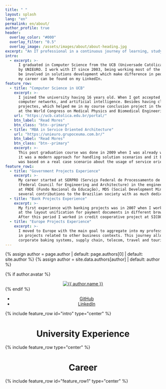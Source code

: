 ```yaml
---
title: " "
layout: splash
lang: "en"
permalink: en/about/
author_profile: true
header:
  overlay_color: "#000"
  overlay_filter: "0.5"
  overlay_image: /assets/images/about/about-heading.jpg
excerpt: "An IT professional in a continuous journey of learning, studying, sharing, and contributing ."
intro: 
  - excerpt: >-
      I graduated in Computer Science from the UCB (Universade Católica de Brasília), and I was post graduated in Service Oriented Architecture 
      by UNIEURO. I work with IT since 2003, being working most of the time for the Brazilian Government and Brazilian banks. My career objective is to 
      be involved in solutions development which make difference in people's life. In addition to working with innovative things. More details about 
      my career can be found on my LinkedIn.
feature_row:
  - title: "Computer Science in UCB"
    excerpt: >-
      I joined the university having 16 years old. When I got accepted into the university course, it had class topics related to software engineering, 
      computer networks, and artificial intelligence. Besides having class on those topics, I participated in some University research activities and 
      projectes, which helped me in my course conclusion project in the topic of intelligent tutoring systems. This project resulted in a publishing  
      at the World Congress on Medical Physics and Biomedical Engineering in 2006. 
    url: "https://ucb.catolica.edu.br/portal/"
    btn_label: "Read Mores"
    btn_class: "btn--primary"
  - title: "MBA in Service Oriented Architecture"
    url: "https://unieuro.grupoceuma.com.br/"
    btn_label: "Read Mores"
    btn_class: "btn--primary"
    excerpt: >-
      This post graduation course was done in 2009 when I was already working with solutions architecture topics for the Brazilian Government projects. At that 
      it was a modern approach for handling solution scenarios and it brought a background that I can use even nowadays. The conclusion project for this course 
      was based on a real case scenario about the usage of service oriented approach to map the business process for evolving the architecture from the Bank BRDS.
feature_row1:
  - title: "Government Projects Experience"
    excerpt: >-
      My career started at SERPRO (Serviço Federal de Processamento de Dados) in projects related to the Government federal revenue agency. After that I worked at CONFEA  
      (Federal Council for Engineering and Architecture) in the engineers and architects national register. I had the opportunity to work in projects with social importance
      at FNDE (Fundo Nacional da Educação), MDS (Social Development Ministry) and TSE (Electoral Superior Tribunal). In this journey I can tell that it was possible to bring
      several contributions to the Brazilian society with as much dedication as possible.
  - title: "Bank Projects Experience"
    excerpt: >-
      My first experience with banking projects was in 2007 when I worked in the payments module from Banco do Brasil Internet Banking. In this project I could work 
      at the layout unification for payment documents in different browsers. I worked later with projects for service channels at Banco da Amazônia e Caixa Econômica Federal. 
      After this period I worked in credit cooperative project at SICOOB. It was a pleasure to work with solutions for a so demanding segment.
  - title: "Europe Projects Experience"
    excerpt: >-
      I moved to Europe with the main goal to aggregate into my professional experience the reality of international projects, besides the fact of improving also the experience 
      in projects related to other business contexts. This journey allowed me to get in touch with professionals from different countries. I could work in projects related to 
      corporate baking systems, supply chain, telecom, travel and tourism.
---
```


{% assign author = page.author | default: page.authors[0] | default: site.author %}
{% assign author = site.data.authors[author] | default: author %}

{% if author.avatar %}
  <div class="author__avatar" align="center">
    <a href="{{ author.home | default: '/' | absolute_url }}">
      <img src="{{ author.avatar | relative_url }}" alt="{{ author.name }}" itemprop="image" class="u-photo">
    </a>
  </div>
{% endif %}

<div class="author__urls-wrapper" align="center">
  <ul class="author__urls social-icons">
    <li>
      <a href="https://github.com/{{ author.github }}" itemprop="sameAs" rel="nofollow noopener noreferrer me">
        <i class="fab fa-fw fa-github" aria-hidden="true"></i><span class="label">GitHub</span>
      </a>
    </li>
    <li>
      <a href="https://www.linkedin.com/in/{{ author.linkedin }}" itemprop="sameAs" rel="nofollow noopener noreferrer me">
        <i class="fab fa-fw fa-linkedin" aria-hidden="true"></i><span class="label">LinkedIn</span>
      </a>
    </li>
  </ul>
</div>

{% include feature_row id="intro" type="center" %}

<h1 id="page-title" class="page__title" style="text-align: center;">University Experience</h1>

{% include feature_row type="center" %}

<h1 id="page-title" class="page__title" style="text-align: center;">Career</h1>

{% include feature_row id="feature_row1" type="center" %}